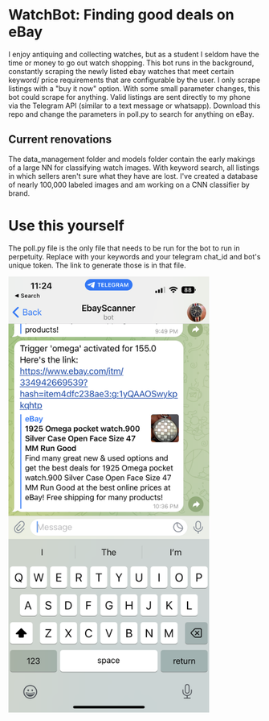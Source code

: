 # WatchBot: Finding good deals on eBay

I enjoy antiquing and collecting watches, but as a student I seldom have the time or money to go out watch shopping. This bot runs in the background, constantly scraping the newly listed ebay watches that meet certain keyword/ price requirements that are configurable by the user. I only scrape listings with a "buy it now" option. With some small parameter changes, this bot could scrape for anything. Valid listings are sent directly to my phone via the Telegram API (similar to a text message or whatsapp). Download this repo and change the parameters in poll.py to search for anything on eBay.

## Current renovations

The data_management folder and models folder contain the early makings of a large NN for classifying watch images. With keyword search, all listings in which sellers aren't sure what they have are lost. I've created a database of nearly 100,000 labeled images and am working on a CNN classifier by brand.

# Use this yourself

The poll.py file is the only file that needs to be run for the bot to run in perpetuity. Replace with your keywords and your telegram chat_id and bot's unique token. The link to generate those is in that file.

<img src="images/watchbot.PNG" alt="watchbot in action" width="400"/>
